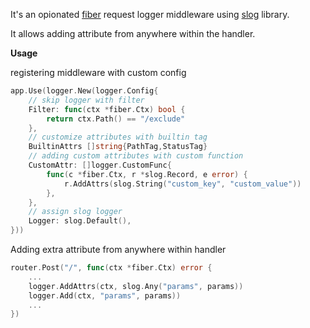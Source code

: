 It's an opionated [fiber](https://gofiber.io/) request logger middleware using [slog](https://pkg.go.dev/golang.org/x/exp/slog) library.

It allows adding attribute from anywhere within the handler.

**Usage**

registering middleware with custom config

```go
app.Use(logger.New(logger.Config{
    // skip logger with filter
    Filter: func(ctx *fiber.Ctx) bool {
        return ctx.Path() == "/exclude"
    },
    // customize attributes with builtin tag
    BuiltinAttrs []string{PathTag,StatusTag}
    // adding custom attributes with custom function
    CustomAttr: []logger.CustomFunc{
		func(c *fiber.Ctx, r *slog.Record, e error) {
            r.AddAttrs(slog.String("custom_key", "custom_value"))
        },
    },
    // assign slog logger
    Logger: slog.Default(),
}))
```

Adding extra attribute from anywhere within handler

```go
router.Post("/", func(ctx *fiber.Ctx) error {
    ...
    logger.AddAttrs(ctx, slog.Any("params", params))
    logger.Add(ctx, "params", params))
    ...
})
```
